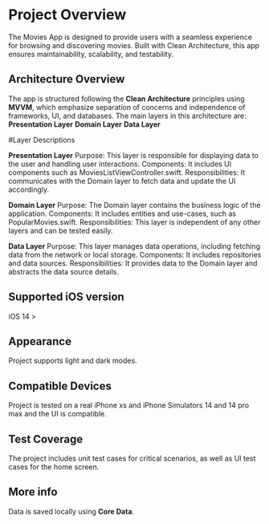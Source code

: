 # Project Overview

The Movies App is designed to provide users with a seamless experience for browsing and discovering movies. Built with Clean Architecture, this app ensures maintainability, scalability, and testability.

## Architecture Overview
The app is structured following the **Clean Architecture** principles using **MVVM**, which emphasize separation of concerns and independence of frameworks, UI, and databases. The main layers in this architecture are:
**Presentation Layer**
**Domain Layer**
**Data Layer**

#Layer Descriptions

**Presentation Layer**
Purpose: This layer is responsible for displaying data to the user and handling user interactions.
Components: It includes UI components such as MoviesListViewController.swift.
Responsibilities: It communicates with the Domain layer to fetch data and update the UI accordingly.

**Domain Layer**
Purpose: The Domain layer contains the business logic of the application.
Components: It includes entities and use-cases, such as PopularMovies.swift.
Responsibilities: This layer is independent of any other layers and can be tested easily.

**Data Layer**
Purpose: This layer manages data operations, including fetching data from the network or local storage.
Components: It includes repositories and data sources.
Responsibilities: It provides data to the Domain layer and abstracts the data source details.

## Supported iOS version 
iOS 14 >

##  Appearance
Project supports light and dark modes.

## Compatible Devices
Project is tested on a real iPhone xs and iPhone Simulators 14 and 14 pro max and the UI is compatible. 

## Test Coverage
The project includes unit test cases for critical scenarios, as well as UI test cases for the home screen.

## More info
Data is saved locally using **Core Data**.
